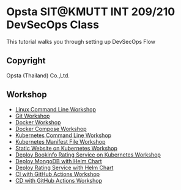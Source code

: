 # Opsta SIT@KMUTT INT 209/210 DevSecOps Class

This tutorial walks you through setting up DevSecOps Flow

## Copyright

Opsta (Thailand) Co.,Ltd.

## Workshop

* [Linux Command Line Workshop](docs/01-linux.md)
* [Git Workshop](docs/02-git.md)
* [Docker Workshop](docs/03-docker.md)
* [Docker Compose Workshop](docs/04-docker-compose.md)
* [Kubernetes Command Line Workshop](docs/05-k8s-cli.md)
* [Kubernetes Manifest File Workshop](docs/06-k8s-manifest.md)
* [Static Website on Kubernetes Workshop](docs/07-k8s-static-web.md)
* [Deploy Bookinfo Rating Service on Kubernetes Workshop](docs/08-k8s-rating.md)
* [Deploy MongoDB with Helm Chart](docs/09-helm-mongodb.md)
* [Deploy Rating Service with Helm Chart](docs/10-helm-rating.md)
* [CI with GitHub Actions Workshop](docs/11-github-actions-ci.md)
* [CD with GitHub Actions Workshop](docs/12-github-actions-cd.md)
